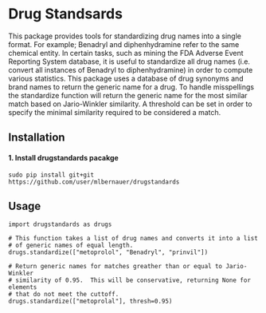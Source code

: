 # Drug Standsards
 This package provides tools for standardizing drug names into a single format.  For example; Benadryl and diphenhydramine refer to the same chemical entity. In certain tasks, such as mining the FDA Adverse Event Reporting System database, it is useful to standardize all drug names (i.e. convert all instances of Benadryl to diphenhydramine) in order to compute various statistics. This package uses a database of drug synonyms and brand names to return the generic name for a drug. To handle misspellings the standardize function will return the generic name for the most similar match based on Jario-Winkler similarity. A threshold can be set in order to specify the minimal similarity required to be considered a match.

## Installation

#### 1. Install drugstandards pacakge
`sudo pip install git+git https://github.com/user/mlbernauer/drugstandards`

## Usage
```
import drugstandards as drugs

# This function takes a list of drug names and converts it into a list
# of generic names of equal length.
drugs.standardize(["metoprolol", "Benadryl", "prinvil"])

# Return generic names for matches greather than or equal to Jario-Winkler
# similarity of 0.95.  This will be conservative, returning None for elements
# that do not meet the cuttoff.
drugs.standardize(["metoprolal"], thresh=0.95)
```
